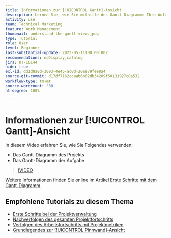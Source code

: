```yaml
---
title: Informationen zur [!UICONTROL Gantt]-Ansicht
description: Lernen Sie, wie Sie mithilfe des Gantt-Diagramms Ihre Aufgaben und Projekte auf einer hohen Ebene mit einer überraschenden Menge an Details anzeigen können.
activity: use
team: Technical Marketing
feature: Work Management
thumbnail: understand-the-gantt-view.jpeg
type: Tutorial
role: User
level: Beginner
last-substantial-update: 2023-05-11T00:00:00Z
recommendations: noDisplay,catalog
jira: KT-10144
hide: true
exl-id: dd1d0a8d-3093-4e46-ac0d-20ae79fee8a4
source-git-commit: d17df7162ccaab6b62db34209f50131927c0a532
workflow-type: tm+mt
source-wordcount: '88'
ht-degree: 100%

---
```


# Informationen zur [!UICONTROL Gantt]-Ansicht

In diesem Video erfahren Sie, wie Sie Folgendes verwenden:

* Das Gantt-Diagramm des Projekts
* Das Gantt-Diagramm der Aufgabe

>[!VIDEO](https://video.tv.adobe.com/v/3419304/?quality=12&learn=on&enablevpops)

Weitere Informationen finden Sie online im Artikel [Erste Schritte mit dem Gantt-Diagramm](https://experienceleague.adobe.com/docs/workfront/using/manage-work/the-gantt-chart/gantt-chart-overview/get-started-with-gantt.html?lang=de).

## Empfohlene Tutorials zu diesem Thema

* [Erste Schritte bei der Projektverwaltung](/help/manage-work/projects/getting-started-manage-a-project.md)
* [Nachverfolgen des gesamten Projektfortschritts](/help/manage-work/projects/track-overall-project-progress.md)
* [Verfolgen des Arbeitsfortschritts mit Projektmetriken](/help/manage-work/projects/track-work-progress-with-project-metrics.md)
* [Grundlegendes zur [!UICONTROL Pinnwand]-Ansicht](/help/manage-work/projects/understand-the-board-view.md)
